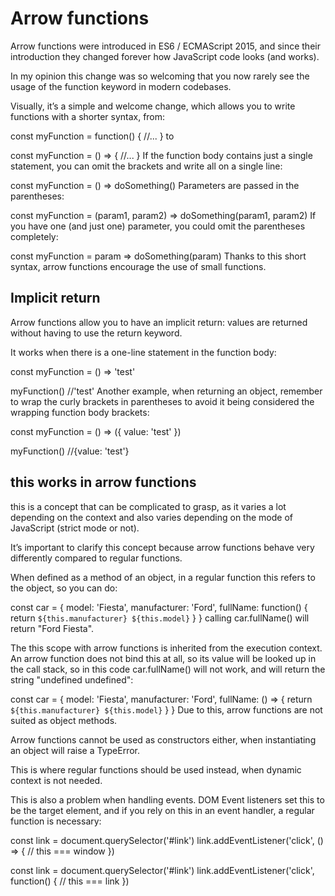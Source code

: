 # Arrow functions
Arrow functions were introduced in ES6 / ECMAScript 2015, and since their introduction they changed forever how JavaScript code looks (and works).

In my opinion this change was so welcoming that you now rarely see the usage of the function keyword in modern codebases.

Visually, it’s a simple and welcome change, which allows you to write functions with a shorter syntax, from:

const myFunction = function() {
  //...
}
to

const myFunction = () => {
  //...
}
If the function body contains just a single statement, you can omit the brackets and write all on a single line:

const myFunction = () => doSomething()
Parameters are passed in the parentheses:

const myFunction = (param1, param2) => doSomething(param1, param2)
If you have one (and just one) parameter, you could omit the parentheses completely:

const myFunction = param => doSomething(param)
Thanks to this short syntax, arrow functions encourage the use of small functions.

## Implicit return
Arrow functions allow you to have an implicit return: values are returned without having to use the return keyword.

It works when there is a one-line statement in the function body:

const myFunction = () => 'test'

myFunction() //'test'
Another example, when returning an object, remember to wrap the curly brackets in parentheses to avoid it being considered the wrapping function body brackets:

const myFunction = () => ({ value: 'test' })

myFunction() //{value: 'test'}
## this works in arrow functions
this is a concept that can be complicated to grasp, as it varies a lot depending on the context and also varies depending on the mode of JavaScript (strict mode or not).

It’s important to clarify this concept because arrow functions behave very differently compared to regular functions.

When defined as a method of an object, in a regular function this refers to the object, so you can do:

const car = {
  model: 'Fiesta',
  manufacturer: 'Ford',
  fullName: function() {
    return `${this.manufacturer} ${this.model}`
  }
}
calling car.fullName() will return "Ford Fiesta".

The this scope with arrow functions is inherited from the execution context. An arrow function does not bind this at all, so its value will be looked up in the call stack, so in this code car.fullName() will not work, and will return the string "undefined undefined":

const car = {
  model: 'Fiesta',
  manufacturer: 'Ford',
  fullName: () => {
    return `${this.manufacturer} ${this.model}`
  }
}
Due to this, arrow functions are not suited as object methods.

Arrow functions cannot be used as constructors either, when instantiating an object will raise a TypeError.

This is where regular functions should be used instead, when dynamic context is not needed.

This is also a problem when handling events. DOM Event listeners set this to be the target element, and if you rely on this in an event handler, a regular function is necessary:

const link = document.querySelector('#link')
link.addEventListener('click', () => {
  // this === window
})

const link = document.querySelector('#link')
link.addEventListener('click', function() {
  // this === link
})
